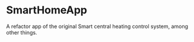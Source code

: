 # SmartHomeApp
A refactor app of the original Smart central heating control system, among other things. 
